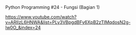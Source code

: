 Python Programming #24 - Fungsi (Bagian 1)

https://www.youtube.com/watch?v=ARIIzL6HNWA&list=PLy3VBpgdBFy6XpB2zTIMqdosN2g-lw0O_&index=24
